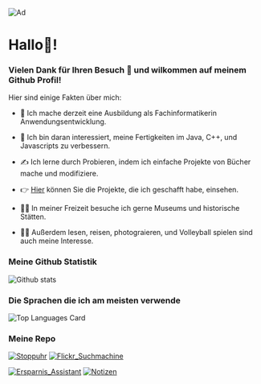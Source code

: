 ![Ad](https://user-images.githubusercontent.com/71266593/95497278-5af09400-09a2-11eb-8f64-2fb128c94517.jpeg)


# Hallo👋! 

### Vielen Dank für Ihren Besuch 🙏 und wilkommen auf meinem Github Profil! 

Hier sind einige Fakten über mich:

- 🔭 Ich mache derzeit eine Ausbildung als Fachinformatikerin Anwendungsentwicklung.

- 🌱 Ich bin daran interessiert, meine Fertigkeiten im Java, C++, und Javascripts zu verbessern.

- ✍ Ich lerne durch Probieren, indem ich einfache Projekte von Bücher mache und modifiziere. 

- 👉 [Hier](https://mehrapi.github.io) können Sie die Projekte, die ich geschafft habe, einsehen.

- 🏃‍♀️ In meiner Freizeit besuche ich gerne Museums und historische Stätten. 

- 🚵‍♀️ Außerdem lesen, reisen, photograieren,
und Volleyball spielen sind auch meine Interesse.


### Meine Github Statistik

![Github stats](https://github-readme-stats.vercel.app/api?username=Mehrapi&theme=buefy&show_icons=true&count_private=true)


### Die Sprachen die ich am meisten verwende

![Top Languages Card](https://github-readme-stats.vercel.app/api/top-langs/?username=Mehrapi&hide=Ruby&layout=compact)



### Meine Repo

[![Stoppuhr](https://github-readme-stats.vercel.app/api/pin/?username=Mehrapi&repo=Stoppuhr&show_owner=true)](https://github.com/Mehrapi/Stoppuhr)
[![Flickr_Suchmachine](https://github-readme-stats.vercel.app/api/pin/?username=Mehrapi&repo=Flickr_Suchmachine&show_owner=true)](https://github.com/Mehrapi/Flickr_Suchmachine)

[![Ersparnis_Assistant](https://github-readme-stats.vercel.app/api/pin/?username=Mehrapi&repo=ErsparnisAssistant&show_owner=true)](https://github.com/Mehrapi/ErsparnisAssistant)
[![Notizen](https://github-readme-stats.vercel.app/api/pin/?username=Mehrapi&repo=Notizen&show_owner=true)](https://github.com/Mehrapi/Notizen) 
